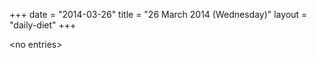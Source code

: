 +++
date = "2014-03-26"
title = "26 March 2014 (Wednesday)"
layout = "daily-diet"
+++


\<no entries\>

